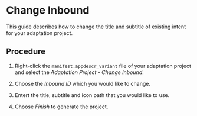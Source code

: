 <!-- loio4ce1920515ba4ef2b51e97a5fb359dba -->

# Change Inbound

This guide describes how to change the title and subtitle of existing intent for your adaptation project.



<a name="loio4ce1920515ba4ef2b51e97a5fb359dba__steps_qmp_xlz_21c"/>

## Procedure

1.  Right-click the `manifest.appdescr_variant` file of your adaptation project and select the *Adaptation Project - Change Inbound*.

2.  Choose the *Inbound ID* which you would like to change.

3.  Entert the title, subtitle and icon path that you would like to use.

4.  Choose *Finish* to generate the project.


